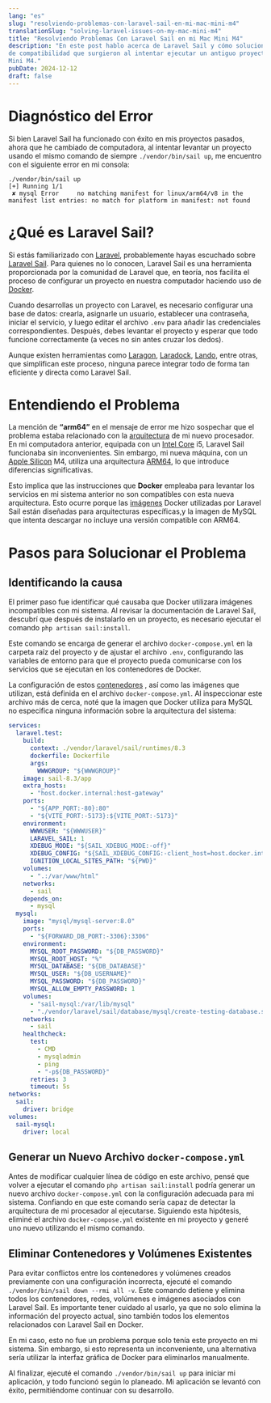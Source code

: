 ```yaml
---
lang: "es"
slug: "resolviendo-problemas-con-laravel-sail-en-mi-mac-mini-m4"
translationSlug: "solving-laravel-issues-on-my-mac-mini-m4"
title: "Resolviendo Problemas Con Laravel Sail en mi Mac Mini M4"
description: "En este post hablo acerca de Laravel Sail y cómo solucioné algunos problemas
de compatibilidad que surgieron al intentar ejecutar un antiguo proyecto en mi nueva Mac 
Mini M4."
pubDate: 2024-12-12
draft: false
---
```


# Diagnóstico del Error

Si bien Laravel Sail ha funcionado con éxito en mis proyectos pasados, ahora que he
cambiado de computadora, al intentar levantar un proyecto usando el mismo comando de
siempre `./vendor/bin/sail up`, me encuentro con el siguiente error en mi consola:

```shell
./vendor/bin/sail up
[+] Running 1/1
 ✘ mysql Error     no matching manifest for linux/arm64/v8 in the manifest list entries: no match for platform in manifest: not found
```

# ¿Qué es Laravel Sail?

Si estás familiarizado con [Laravel](https://laravel.com/), probablemente hayas escuchado
sobre [Laravel Sail](https://laravel.com/docs/11.x/sail). Para quienes no lo conocen,
Laravel Sail es una herramienta proporcionada por la comunidad de Laravel que, en teoría,
nos facilita el proceso de configurar un proyecto en nuestra computador haciendo uso de
[Docker](<https://en.wikipedia.org/wiki/Docker_(software)>).

Cuando desarrollas un proyecto con Laravel, es necesario configurar una base de datos:
crearla, asignarle un usuario, establecer una contraseña, iniciar el servicio, y luego
editar el archivo `.env` para añadir las credenciales correspondientes. Después, debes
levantar el proyecto y esperar que todo funcione correctamente (a veces no sin antes
cruzar los dedos).

Aunque existen herramientas como [Laragon](https://laragon.org/),
[Laradock](https://laradock.io/), [Lando](https://docs.lando.dev/plugins/laravel/), entre
otras, que simplifican este proceso, ninguna parece integrar todo de forma tan eficiente y
directa como Laravel Sail.

# Entendiendo el Problema

La mención de **“arm64”** en el mensaje de error me hizo sospechar que el problema estaba
relacionado con la
[arquitectura](https://es.wikipedia.org/wiki/Microprocesador#Arquitecturas) de mi nuevo
procesador. En mi computadora anterior, equipada con un
[Intel Core](https://en.wikipedia.org/wiki/Intel_Core) i5, Laravel Sail funcionaba sin
inconvenientes. Sin embargo, mi nueva máquina, con un
[Apple Silicon](https://en.wikipedia.org/wiki/Apple_silicon) M4, utiliza una arquitectura
[ARM64](https://en.wikipedia.org/wiki/AArch64), lo que introduce diferencias
significativas.

Esto implica que las instrucciones que **Docker** empleaba para levantar los servicios en
mi sistema anterior no son compatibles con esta nueva arquitectura. Esto ocurre porque las
[imágenes](https://docs.docker.com/get-started/docker-concepts/the-basics/what-is-an-image/)
Docker utilizadas por Laravel Sail están diseñadas para arquitecturas específicas,y la
imagen de MySQL que intenta descargar no incluye una versión compatible con ARM64.

# Pasos para Solucionar el Problema

## Identificando la causa

El primer paso fue identificar qué causaba que Docker utilizara imágenes incompatibles con
mi sistema. Al revisar la documentación de Laravel Sail, descubrí que después de
instalarlo en un proyecto, es necesario ejecutar el comando `php artisan sail:install`.

Este comando se encarga de generar el archivo `docker-compose.yml` en la carpeta raíz del
proyecto y de ajustar el archivo `.env`, configurando las variables de entorno para que el
proyecto pueda comunicarse con los servicios que se ejecutan en los contenedores de
Docker.

La configuración de estos
[contenedores](https://docs.docker.com/get-started/docker-concepts/the-basics/what-is-a-container/)
, así como las imágenes que utilizan, está definida en el archivo `docker-compose.yml`. Al
inspeccionar este archivo más de cerca, noté que la imagen que Docker utiliza para MySQL
no especifica ninguna información sobre la arquitectura del sistema:

```yml title="docker-compose.yml" collapse={11-25, 33-55}
services:
  laravel.test:
    build:
      context: ./vendor/laravel/sail/runtimes/8.3
      dockerfile: Dockerfile
      args:
        WWWGROUP: "${WWWGROUP}"
    image: sail-8.3/app
    extra_hosts:
      - "host.docker.internal:host-gateway"
    ports:
      - "${APP_PORT:-80}:80"
      - "${VITE_PORT:-5173}:${VITE_PORT:-5173}"
    environment:
      WWWUSER: "${WWWUSER}"
      LARAVEL_SAIL: 1
      XDEBUG_MODE: "${SAIL_XDEBUG_MODE:-off}"
      XDEBUG_CONFIG: "${SAIL_XDEBUG_CONFIG:-client_host=host.docker.internal}"
      IGNITION_LOCAL_SITES_PATH: "${PWD}"
    volumes:
      - ".:/var/www/html"
    networks:
      - sail
    depends_on:
      - mysql
  mysql:
    image: "mysql/mysql-server:8.0"
    ports:
      - "${FORWARD_DB_PORT:-3306}:3306"
    environment:
      MYSQL_ROOT_PASSWORD: "${DB_PASSWORD}"
      MYSQL_ROOT_HOST: "%"
      MYSQL_DATABASE: "${DB_DATABASE}"
      MYSQL_USER: "${DB_USERNAME}"
      MYSQL_PASSWORD: "${DB_PASSWORD}"
      MYSQL_ALLOW_EMPTY_PASSWORD: 1
    volumes:
      - "sail-mysql:/var/lib/mysql"
      - "./vendor/laravel/sail/database/mysql/create-testing-database.sh:/docker-entrypoint-initdb.d/10-create-testing-database.sh"
    networks:
      - sail
    healthcheck:
      test:
        - CMD
        - mysqladmin
        - ping
        - "-p${DB_PASSWORD}"
      retries: 3
      timeout: 5s
networks:
  sail:
    driver: bridge
volumes:
  sail-mysql:
    driver: local
```

## Generar un Nuevo Archivo `docker-compose.yml`

Antes de modificar cualquier línea de código en este archivo, pensé que volver a ejecutar
el comando `php artisan sail:install` podría generar un nuevo archivo `docker-compose.yml`
con la configuración adecuada para mi sistema. Confiando en que este comando sería capaz
de detectar la arquitectura de mi procesador al ejecutarse. Siguiendo esta hipótesis,
eliminé el archivo `docker-compose.yml` existente en mi proyecto y generé uno nuevo
utilizando el mismo comando.

## Eliminar Contenedores y Volúmenes Existentes

Para evitar conflictos entre los contenedores y volúmenes creados previamente con una
configuración incorrecta, ejecuté el comando `./vendor/bin/sail down --rmi all -v`. Este
comando detiene y elimina todos los contenedores, redes, volúmenes e imágenes asociados
con Laravel Sail. Es importante tener cuidado al usarlo, ya que no solo elimina la
información del proyecto actual, sino también todos los elementos relacionados con Laravel
Sail en Docker.

En mi caso, esto no fue un problema porque solo tenía este proyecto en mi sistema. Sin
embargo, si esto representa un inconveniente, una alternativa sería utilizar la interfaz
gráfica de Docker para eliminarlos manualmente.

Al finalizar, ejecuté el comando `./vendor/bin/sail up` para iniciar mi aplicación, y todo
funcionó según lo planeado. Mi aplicación se levantó con éxito, permitiéndome continuar
con su desarrollo.
